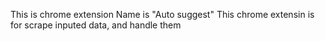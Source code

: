 This is chrome extension
Name is "Auto suggest"
This chrome extensin is for scrape inputed data, and handle them
 
